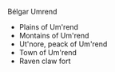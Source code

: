 Bélgar Umrend
- Plains of Um'rend
- Montains of Um'rend
- Ut'nore, peack of Um'rend
- Town of Um'rend
- Raven claw fort